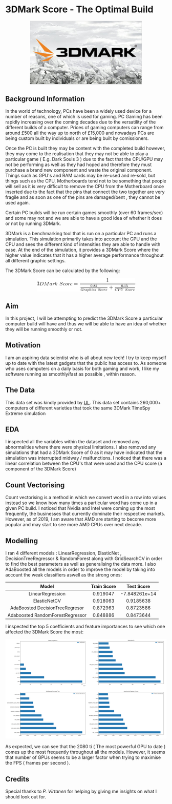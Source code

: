 # 3DMark Score - The Optimal Build

<p align="center">

<img src="https://github.com/Huski-Git/3DMark-Score/blob/master/Images/Logo.png" width="350">
</p>


## Background Information
In the world of technology, PCs have been a widely used device for a number of reasons, one of which is used for gaming. PC Gaming has been rapidly increasing over the coming decades due to the versatility of the different builds of a computer. Prices of gaming computers can range from around £500 all the way up to north of £15,000 and nowadays PCs are being custom built by individuals or are being built by comissioners.

Once the PC is built they may be content with the completed build however, they may come to the realisation that they may not be able to play a particular game ( E.g. Dark Souls 3 ) due to the fact that the CPU/GPU may not be performing as well as they had hoped and therefore they must purchase a brand new component and waste the original component. Things such as GPU's and RAM cards may be re-used and re-sold, but things such as the CPU, Motherboards tend not to be something that people will sell as it is very difficult to remove the CPU from the Motherboard once inserted due to the fact that the pins that connect the two together are very fragile and as soon as one of the pins are damaged/bent , they cannot be used again.

Certain PC builds will be run certain games smoothly (over 60 frames/sec) and some may not and we are able to have a good idea of whether it does or not by running 3DMark.

3DMark is a benchmarking tool that is run on a particular PC and runs a simulation. This simulation primarily takes into account the GPU and the CPU and sees the different kind of intensities they are able to handle with ease. At the end of the simulation, it provides a 3DMark Score where the higher value indicates that it has a higher average performance throughout all different graphic settings.

The 3DMark Score can be calculated by the following:

<p align="center">
<img src=https://github.com/Huski-Git/3DMark-Score/blob/master/Images/score_equation.png >
</p>

## Aim
In this project, I will be attempting to predict the 3DMark Score a particular computer build will have and thus we will be able to have an idea of whether they will be running smoothly or not. 

## Motivation 
I am an aspiring data scientist who is all about new tech! I try to keep myself up to date with the latest gadgets that the public has access to. As someone who uses computers on a daily basis for both gaming and work, I like my software running as smoothly/fast as possible , within reason.

## The Data
This data set was kindly provided by [UL](https://benchmarks.ul.com/?_ga=2.90438675.845709998.1584355578-1822667800.1580462866). This data set contains 260,000+ computers of different varieties that took the same 3DMark TimeSpy Extreme simulation

## EDA

I inspected all the variables within the dataset and removed any abnormalities where there were physical limitations. I also removed any simulations that had a 3DMark Score of 0 as it may have indicated that the simulation was interrupted midway / malfunctions. I noticed that there was a linear correlation between the CPU's that were used and the CPU score (a component of the 3DMark Score)

## Count Vectorising

Count vectorising is a method in which we convert word in a row into values instead so we know how many times a particular word has come up in a given PC build. I noticed that Nvidia and Intel were coming up the most frequently, the businesses that currently dominate their respective markets. However, as of 2019, I am aware that AMD are starting to become more popular and may start to see more AMD CPUs over next decade.

## Modelling

I ran 4 different models : LinearRegression, ElasticNet , DecisionTreeRegressor & RandomForest along with GridSearchCV in order to find the best parameters as well as generalising the data more. I also AdaBoosted all the models in order to improve the model by taking into account the weak classifiers aswell as the strong ones:

|             Model              | Train Score |  Test Score  |
|:------------------------------:|:-----------:|:------------:|
|LinearRegression                |  0.919047   |-7.848261e+14 |
|ElasticNetCV                    |  0.918063   |  0.9185638   |
|AdaBoosted DecisionTreeRegresor |  0.872963   |  0.8723586   |
|Adaboosted RandomForestRegressor|  0.848886   |  0.8473644   |


I inspected the top 5 coefficients and feature importances to see which one affected the 3DMark Score the most:

<img src="https://github.com/Huski-Git/3DMark-Score/blob/master/Images/Coefficients_and_features.png">

As expected, we can see that the 2080 ti ( The most powerful GPU to date ) comes up the most frequently throughout all the models. However, it seems that number of GPUs seems to be a larger factor when trying to maximise the FPS ( frames per second ).

## Credits
Special thanks to *P. Virtanen* for helping by giving me insights on what I should look out for.
